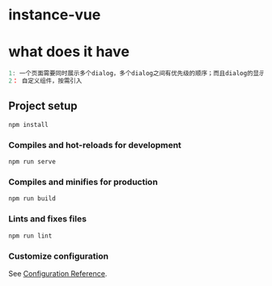 # instance-vue

# what does it have

```js
1: 一个页面需要同时展示多个dialog，多个dialog之间有优先级的顺序；而且dialog的显示可以由后端的借口决定或者前端动态控制决定
2： 自定义组件，按需引入
```



## Project setup
```
npm install
```

### Compiles and hot-reloads for development
```
npm run serve
```

### Compiles and minifies for production
```
npm run build
```

### Lints and fixes files
```
npm run lint
```

### Customize configuration
See [Configuration Reference](https://cli.vuejs.org/config/).
